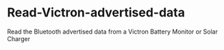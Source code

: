 # Read-Victron-advertised-data
Read the Bluetooth advertised data from a Victron Battery Monitor or Solar Charger  
